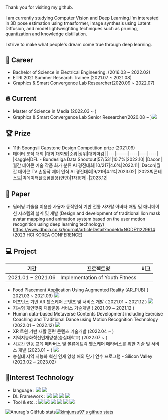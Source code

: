 <br>Thank you for visiting my github.</br>
<br>I am currently studying Computer Vision and Deep Learning.I'm interested in 3D pose estimation using trnasformer, image synthesis using Latent Diffusion, and model lightweighting techniques such as pruning, quantization and knowledge distillation.</br>
<br>I strive to make what people's dream come true through deep learning.</br>

## 🛫 Career
- Bachelor of Science in Electrical Engineering. (2016.03 ~ 2022.02)
- ETRI 2021 Summer Research Trainee (2021.07 ~ 2021.08)
- Graphics & Smart Convergence Lab Researcher(2020.09 ~ 2022.07)

## 🔥 Current
- Master of Science in Media (2022.03 ~ )
- Graphics & Smart Convergence Lab Senior Researcher(2020.08 ~ )<a href="http://gsclab.kr"><img src="https://img.shields.io/badge/GSCLab-556472?style=flat-square&logo=NintendoGameCube&logoColor=white"/></a>

## 🏆 Prize
- 11th Soongsil Capstone Design Competition prize (2021.09)
- 데이터 분석 대회
  |대회|대회명|순위|상위|대회마감|
  |---|------|----|----|----|
  |Kaggle|DFL - Bundesliga Data Shootout|57/531|10.7%|2022.10|
  |Dacon|월간 데이콘 예술 작품 화가 분류 AI 경진대회|10/217|4.6%|2022.11|
  |Dacon|월간 데이콘 TV 손동작 제어 인식 AI 경진대회|9/219|4.1%|2023.02|
  |2023빅콘테스트|빅데이터플랫폼활용(연안)|1차통과|-|2023.12|
## 📓 Paper
- 딥러닝 기술을 이용한 사용자 동작인식 기반 전통 사자탈 아바타 매핑 및 애니메이션 시스템의 설계 및 개발
  (Design and development of traditional lion mask avatar mapping and animation system based on the user motion recognition using deep learning technology) 
  https://www.dbpia.co.kr/journal/articleDetail?nodeId=NODE11229614 (2023 HCI KOREA CONFERENCE)
## 💻 Project
|기간|프로젝트명|비고|
|---|------|----|
|2021.01 ~ 2021.06|Implementation of Youth Fitness|
- Food Placement Application Using Augmented Reality (AR_PUB) ( 2021.03 ~ 2021.09) <a href="https://www.youtube.com/watch?v=oaoSw2BxXfQ"><img src="https://img.shields.io/badge/Link-556472?style=flat-square&logo=Linkfire&logoColor=white"/></a>
- 어포던스 기반 AR 헬스케어 콘텐츠 및 서비스 개발 ( 2021.01 ~ 2021.12 ) <a href="https://www.youtube.com/watch?v=TKnRmTAuJvA"><img src="https://img.shields.io/badge/Link-556472?style=flat-square&logo=Linkfire&logoColor=white"/></a>
- 지능형 개인맞춤 재활운동 서비스 기술개발 ( 2021.09 ~ 2021.12 )
- Human data-based Metaverse Contents Development including Exercise Coaching and Traditional Dance using Motion Recognition Technology (2022.01 ~ 2022.12) <a href="https://www.youtube.com/watch?v=mf_9cJBOrKo&list=PLPcppWRsdoY2hGQQMM4IRvblQazTw-7IH&index=20"><img src="https://img.shields.io/badge/Link-556472?style=flat-square&logo=Linkfire&logoColor=white"/></a>
- XR 트윈 기반 재활 훈련 콘텐츠 기술개발 (2022.04 ~ )
- 지역지능화혁신인재양성(숭실대학교) (2022.07 ~ )
- 시공간 연동 교육 메타버스 및 볼류메트릭 헬스케어 메타버스를 위한 기술 및 서비스 개발 (2023.01 ~ ) <a href="https://www.youtube.com/watch?v=o19jY0rnoRc&list=PLPcppWRsdoY2hGQQMM4IRvblQazTw-7IH&index=8"><img src="https://img.shields.io/badge/Link-556472?style=flat-square&logo=Linkfire&logoColor=white"/></a>
- 숭실대 지역 지능화 혁신 인재 양성 해외 단기 연수 프로그램 - Silicon Valley (2023.02 ~ 2023.02)

## 🔨Interest Technology
- language : 
<img src="https://img.shields.io/badge/Python-556472?style=flat-square&logo=Python&logoColor=white"/></a>
<img src="https://img.shields.io/badge/CSharp-556472?style=flat-square&logo=CSharp&logoColor=white"/></a>
- DL Framework : 
<img src="https://img.shields.io/badge/Pytorch-556472?style=flat-square&logo=PyTorch&logoColor=white"/></a>
<img src="https://img.shields.io/badge/TensorFlow-556472?style=flat-square&logo=TensorFlow&logoColor=white"/></a>
<img src="https://img.shields.io/badge/Keras-556472?style=flat-square&logo=Keras&logoColor=white"/></a>
<img src="https://img.shields.io/badge/Scikit-Learn-556472?style=flat-square&logo=scikitLearn&logoColor=white"/></a>
- Tool & etc. :
<img src="https://img.shields.io/badge/Unity-556472?style=flat-square&logo=Unity&logoColor=white"/></a>
<img src="https://img.shields.io/badge/Linux-556472?style=flat-square&logo=Linux&logoColor=white"/></a>
<img src="https://img.shields.io/badge/Cuda-556472?style=flat-square&logo=NVIDIA&logoColor=white"/></a>
<img src="https://img.shields.io/badge/GitHub-556472?style=flat-square&logo=GitHub&logoColor=white"/></a>
<img src="https://img.shields.io/badge/Slack-556472?style=flat-square&logo=Slack&logoColor=white"/></a>
<img src="https://img.shields.io/badge/Velog-556472?style=flat-square&logo=Velog&logoColor=white"/></a>

![Anurag's GitHub stats](https://github-readme-stats.vercel.app/api?username=kimjunsu97&show_icons=true&theme=dark)[![kimjunsu97's github stats](https://github-readme-stats.vercel.app/api/top-langs/?username=kimjunsu97&show_icons=true&hide_border=true&layout=compact&theme=dark)](https://github.com/kimjunsu97)

<!--
**kimjunsu97/kimjunsu97** is a ✨ _special_ ✨ repository because its `README.md` (this file) appears on your GitHub profile.

Here are some ideas to get you started:
- 123
- 🔭 I’m currently working on ...
  - 숭실대학교 Graphics & Smart Convergence Lab 연구생
- 🌱 I’m currently learning ...
- 👯 I’m looking to collaborate on ...
- 🤔 I’m looking for help with ...
- 💬 Ask me about ...
- 📫 How to reach me: ...
- 😄 Pronouns: ...
- ⚡ Fun fact: ...
-->
